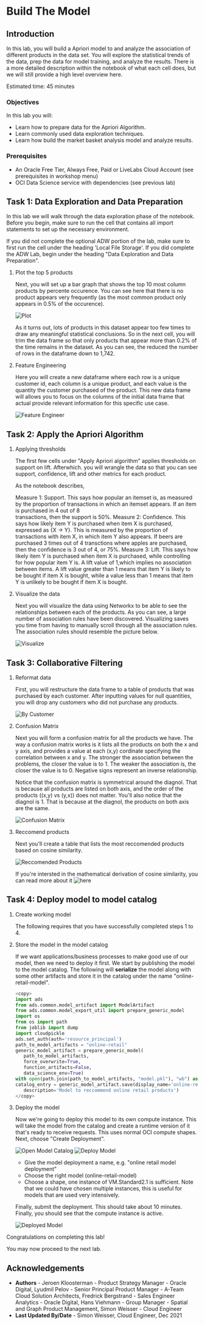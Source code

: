 # Build The Model

## Introduction

In this lab, you will build a Apriori model to and analyze the association of different products in the data set. You will explore the statistical trends of the data, prep the data for model training, and analyze the results. There is a more detailed description within the notebook of what each cell does, but we will still provide a high level overview here.

Estimated time: 45 minutes

### Objectives

In this lab you will:
* Learn how to prepare data for the Apriori Algorithm.
* Learn commonly used data exploration techniques.
* Learn how build the market basket analysis model and analyze results.

### Prerequisites

* An Oracle Free Tier, Always Free, Paid or LiveLabs Cloud Account (see prerequisites in workshop menu)
* OCI Data Science service with dependencies (see previous lab)

## **Task 1**: Data Exploration and Data Preparation

In this lab we will walk through the data exploration phase of the notebook. Before you begin, make sure to run the cell that contains all import statements to set up the necessary environment.

If you did not complete the optional ADW portion of the lab, make sure to first run the cell under the heading 'Local File Storage'. If you did complete the ADW Lab, begin under the heading "Data Exploration and Data Preparation".

1. Plot the top 5 products

   Next, you will set up a bar graph that shows the top 10 most column products by percente occurence. You can see here that there is no product appears very frequently
   (as the most common product only appears in 0.5% of the occurence). 

   ![Plot](images/plot.png)

   As it turns out, lots of products in this dataset appear too few times to draw any meaningful statistical conclusions. So in the next cell, you will trim the data frame so that only products that appear more than 0.2% of the time remains in the dataset. As you can see, the reduced the number of rows in the dataframe down to 1,742.

2. Feature Engineering

   Here you will create a new dataframe where each row is a unique customer id, each column is a unique product, and each value is the quantity the customer purchased of the product. This new data frame will allows you to focus on the columns of the initial data frame that actual provide relevant information for this specific use case.

   ![Feature Engineer](images/crosstab.png) 


## **Task 2**: Apply the Apriori Algorithm

1. Applying thresholds

   The first few cells under "Apply Apriori algorithm" applies thresholds on support on lift. Afterwhich. you will wrangle the data so that you can see support, confidence, lift and other metrics for each product.

   As the notebook describes,

   Measure 1: Support. This says how popular an itemset is, as measured by the proportion of transactions in which an itemset appears. If an item is purchased in 4 out of 8     
      transactions, then the support is 50%.
   Measure 2: Confidence. This says how likely item Y is purchased when item X is purchased, expressed as {X -> Y}. This is measured by the proportion of transactions with item
      X, in which item Y also appears. If beers are purchased 3 times out of 4 transctions where apples are purchased, then the confidence is 3 out of 4, or 75%.
   Measure 3: Lift. This says how likely item Y is purchased when item X is purchased, while controlling for how popular item Y is. A lift value of 1,which implies no
      association between items. A lift value greater than 1 means that item Y is likely to be bought if item X is bought, while a value less than 1 means that item Y is unlikely to be bought if item X is bought.

2. Visualize the data

   Next you will visualize the data using Networkx to be able to see the relationships between each of the products. As you can see, a large number of association rules have been discovered. Visualizing saves you time from having to manually scroll through all the association rules. The association rules should resemble the picture below.

   ![Visualize](images/web.png)

## **Task 3**: Collaborative Filtering

1. Reformat data

   First, you will restructure the data frame to a table of products that was purchased by each customer. After inputting values for null quantities, you will drop any customers who did not purchase any products. 

   ![By Customer](images/purchasebycustomer.png)

2. Confusion Matrix

   Next you will form a confusion matrix for all the products we have. The way a confusion matrix works is it lists all the products on both the x and y axis, and
   provides a value at each (x,y) cordinate specifying the correlation between x and y. The stronger the association between the problems, the closer the value is to 1. The weaker the association is, the closer the value is to 0. Negative signs represent an inverse relationship.

   Notice that the confusion matrix is symmetrical around the diagnol. That is because all products are listed on both axis, and the order of the products ((x,y) vs (y,x)) does not matter. You'll also notice that the diagnol is 1. That is because at the diagnol, the products on both axis are the same.

   ![Confusion Matrix](images/confusion.png)

3. Reccomend products

   Next you'll create a table that lists the most reccomended products based on cosine similarity.

   ![Reccomended Products](images/rankings.png)

   If you're intersted in the mathematical derivation of cosine similarity, you can read more about it ![here](https://en.wikipedia.org/wiki/Cosine_similarity)

## **Task 4**: Deploy model to model catalog

1. Create working model

   The following requires that you have successfully completed steps 1 to 4.

2. Store the model in the model catalog

   If we want applications/business processes to make good use of our model, then we need to deploy it first. We start by publishing the model to the model catalog. The following will **serialize** the model along with some other artifacts and store it in the catalog under the name "online-retail-model".

   ```python
   <copy>
   import ads
   from ads.common.model_artifact import ModelArtifact
   from ads.common.model_export_util import prepare_generic_model
   import os
   from os import path
   from joblib import dump
   import cloudpickle
   ads.set_auth(auth='resource_principal')
   path_to_model_artifacts = "online-retail"
   generic_model_artifact = prepare_generic_model(
      path_to_model_artifacts,
      force_overwrite=True,
      function_artifacts=False,
      data_science_env=True)
   with open(path.join(path_to_model_artifacts, "model.pkl"), "wb") as outfile: cloudpickle.dump(model, outfile)
   catalog_entry = generic_model_artifact.save(display_name='online-retail-model',
      description='Model to reccommend online retail products')
   </copy>
   ```

3. Deploy the model

   Now we're going to deploy this model to its own compute instance. This will take the model from the catalog and create a runtime version of it that's ready to receive requests. This uses normal OCI compute shapes. Next, choose "Create Deployment".

   ![Open Model Catalog](./images/go-to-model-catalog3.png)
   ![Deploy Model](./images/create-deployment-button.png)

   - Give the model deployment a name, e.g. "online retail model deployment"
   - Choose the right model (online-retail-model)
   - Choose a shape, one instance of VM.Standard2.1 is sufficient. Note that we could have chosen multiple instances, this is useful for models that are used very intensively.

   Finally, submit the deployment. This should take about 10 minutes. Finally, you should see that the compute instance is active.

   ![Deployed Model](./images/deployed-model3.png)

Congratulations on completing this lab!

You may now proceed to the next lab.

## Acknowledgements
* **Authors** - Jeroen Kloosterman - Product Strategy Manager - Oracle Digital, Lyudmil Pelov - Senior Principal Product Manager - A-Team Cloud Solution Architects, Fredrick Bergstrand - Sales Engineer Analytics - Oracle Digital, Hans Viehmann - Group Manager - Spatial and Graph Product Management, Simon Weisser - Cloud Engineer
* **Last Updated By/Date** - Simon Weisser, Cloud Engineer, Dec 2021

